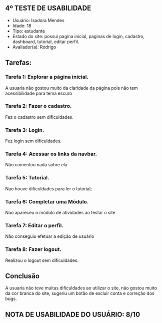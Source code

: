 ## 4º TESTE DE USABILIDADE

- Usuário: Isadora Mendes
- Idade: 18
- Tipo: estudante
- Estado do site: possui pagina inicial, paginas de login, cadastro, dashboard, tutorial, editar perfil.
- Avaliador(a): Rodrigo

## Tarefas:

### Tarefa 1: Explorar a página ínicial.

A usuaria não gostou muito da claridade da página pois não tem acessibilidade para tema escuro

### Tarefa 2: Fazer o cadastro.

Fez o cadastro sem dificuldades.

### Tarefa 3: Login.

Fez login sem dificuldades.

### Tarefa 4: Acessar os links da navbar.

Não comentou nada sobre ela

### Tarefa 5: Tutorial.

Nao houve dificuldades para ler o tutorial;

### Tarefa 6: Completar uma Módulo.

Nao apareceu o módulo de atividades ao testar o site

### Tarefa 7: Editar o perfil.

Não conseguiu efetuar a edição de usuário

### Tarefa 8: Fazer logout.

Realizou o logout sem dificuldades.

## Conclusão

A usuaria não teve muitas dificuldades ao utilizar o site, não gostou muito da cor branca do site, sugeriu um botão de excluir conta e correção dos bugs.

## NOTA DE USABILIDADE DO USUÁRIO: 8/10
